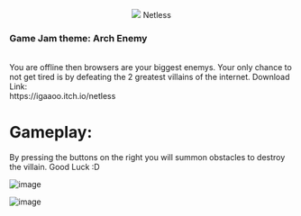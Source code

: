 
<p align="center" align-text="center">
  <img src="https://user-images.githubusercontent.com/88206626/155181512-984a0cc5-6edd-4638-985a-8145fa6e2a7b.png" />
  Netless
</p>



 <h3> Game Jam theme: <strong> Arch Enemy </strong> </h3> </br>
You are offline then browsers are your biggest enemys. Your only chance to not get tired is by defeating the 2 greatest villains of the internet.
Download Link: </br>
https://igaaoo.itch.io/netless

# Gameplay:
By pressing the buttons on the right you will summon obstacles to destroy the villain. Good Luck :D

![image](https://user-images.githubusercontent.com/88206626/155180810-e89ad39e-825f-4314-90e5-66ffe7927d74.png)


![image](https://user-images.githubusercontent.com/88206626/155180863-cc1e9fe8-cd8f-4d67-8218-4c68ce5a3633.png)

